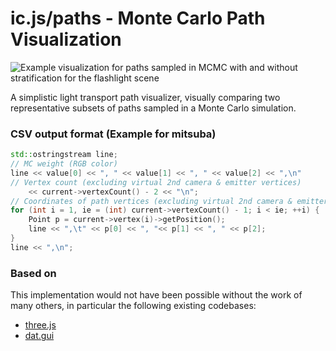 # ic.js/paths - Monte Carlo Path Visualization

![Example visualization for paths sampled in MCMC with and without stratification for the flashlight scene](http://alphanew.net/extern/github/icjs-path-vis.jpg)

A simplistic light transport path visualizer, visually comparing two representative subsets of paths sampled in a Monte Carlo simulation.

### CSV output format (Example for mitsuba)

```C++
std::ostringstream line;
// MC weight (RGB color)
line << value[0] << ", " << value[1] << ", " << value[2] << ",\n"
// Vertex count (excluding virtual 2nd camera & emitter vertices)
	<< current->vertexCount() - 2 << "\n";
// Coordinates of path vertices (excluding virtual 2nd camera & emitter vertices)
for (int i = 1, ie = (int) current->vertexCount() - 1; i < ie; ++i) {
	Point p = current->vertex(i)->getPosition();
	line << ",\t" << p[0] << ", "<< p[1] << ", " << p[2];
}
line << ",\n";
```

### Based on ###

This implementation would not have been possible without the work of many others, in particular the following existing codebases:
* [three.js](https://github.com/mrdoob/three.js)
* [dat.gui](https://github.com/dataarts/dat.gui)
